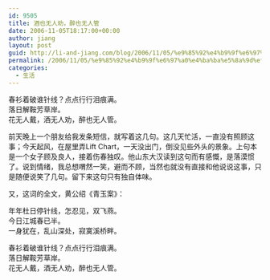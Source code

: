 ```yaml
---
id: 9505
title: 酒也无人劝，醉也无人管
date: 2006-11-05T18:17:00+00:00
author: jiang
layout: post
guid: http://li-and-jiang.com/blog/2006/11/05/%e9%85%92%e4%b9%9f%e6%97%a0%e4%ba%ba%e5%8a%9d%ef%bc%8c%e9%86%89%e4%b9%9f%e6%97%a0%e4%ba%ba%e7%ae%a1/
permalink: /2006/11/05/%e9%85%92%e4%b9%9f%e6%97%a0%e4%ba%ba%e5%8a%9d%ef%bc%8c%e9%86%89%e4%b9%9f%e6%97%a0%e4%ba%ba%e7%ae%a1/
categories:
  - 生活
---
```

春衫着破谁针线？点点行行泪痕满。  
落日解鞍芳草岸。  
花无人戴，酒无人劝，醉也无人管。 

前天晚上一个朋友给我发条短信，就写着这几句。这几天忙活，一直没有照顾这事；今天起风，在屋里弄Lift Chart，一天没出门，倒没见些外头的景象。上句本是一个女子顾及良人，接着伤春独叹。他山东大汉读到这句而有感慨，是落漠惯了。说到情绪，我总想喟然一笑，避而不顾，当然也就没有直接和他说说这事，只是随便说笑了几句。留下来这句只有独自体味。 

又，这词的全文，黄公绍《青玉案》： 

年年杜日停针线，怎忍见，双飞燕。  
今日江城春已半。  
一身犹在，乱山深处，寂寞溪桥畔。 

春衫着破谁针线？点点行行泪痕满。  
落日解鞍芳草岸。  
花无人戴，酒无人劝，醉也无人管。